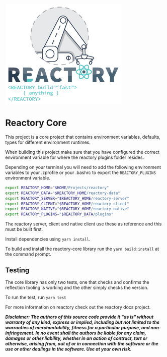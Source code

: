 ![Build Anything Fast](/branding/reactory-logo.png)
# Reactory Core

This project is a core project that contains environment variables, defaults, types for different environment runtimes.

When building this project make sure that you have configured the correct environment variable for where the reactory plugins folder resides.

Depending on your terminal you will need to add the following environment variables to your .zprofile or your .bashrc to export the `REACTORY_PLUGINS` environment variable. 

```bash
export REACTORY_HOME="$HOME/Projects/reactory"
export REACTORY_DATA="$REACTORY_HOME/reactory-data"
export REACTORY_SERVER="$REACTORY_HOME/reactory-server"
export REACTORY_CLIENT="$REACTORY_HOME/reactory-client"
export REACTORY_NATIVE="$REACTORY_HOME/reactory-native"
export REACTORY_PLUGINS="$REACTORY_DATA/plugins"
```
The reactory server, client and native client use these as reference and this must be built first.

Install dependencies using `yarn install`.

To build and install the reactory-core library run the `yarn build:install` at the command prompt.


## Testing

The core library has only two tests, one that checks and confirms the reflection tooling is working and the other simply checks the version.

To run the test, run `yarn test`

For more information on reactory check out the reactory docs project.


***Disclaimer: The authors of this source code provide it "as is" without warranty of any kind, express or implied, including but not limited to the warranties of merchantability, fitness for a particular purpose, and non-infringement. In no event shall the authors be liable for any claim, damages or other liability, whether in an action of contract, tort or otherwise, arising from, out of or in connection with the software or the use or other dealings in the software. Use at your own risk.***